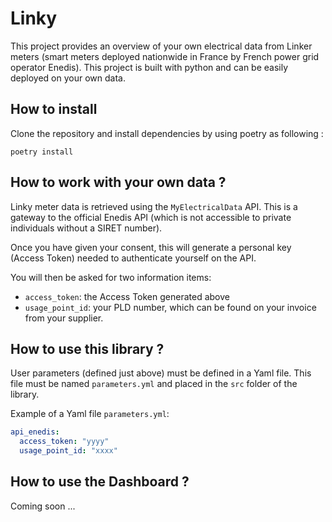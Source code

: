 # Linky

This project provides an overview of your own electrical data from Linker meters (smart meters deployed nationwide in France by French power grid operator Enedis). This project is built with python and can be easily deployed on your own data.

## How to install

Clone the repository and install dependencies by using poetry as following :
```
poetry install
```

## How to work with your own data ?

Linky meter data is retrieved using the `MyElectricalData` API. This is a gateway to the official Enedis API (which is not accessible to private individuals without a SIRET number). 

Once you have given your consent, this will generate a personal key (Access Token) needed to authenticate yourself on the API. 

You will then be asked for two information items:
* `access_token`: the Access Token generated above
* `usage_point_id`: your PLD number, which can be found on your invoice from your supplier.

## How to use this library ?

User parameters (defined just above) must be defined in a Yaml file. This file must be named `parameters.yml` and placed in the `src` folder of the library.

Example of a Yaml file `parameters.yml`:

```yaml
api_enedis:
  access_token: "yyyy"
  usage_point_id: "xxxx"
```

## How to use the Dashboard ?

Coming soon ...
